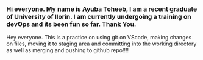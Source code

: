 ### Hi everyone. My name is Ayuba Toheeb, I am a recent graduate of University of Ilorin. I am currently undergoing a training on devOps and its been fun so far. Thank You.

Hey everyone. This is a practice on using git on VScode, making changes on files, moving it to staging area and committing into the working directory as well as merging and pushing to github repo!!!!